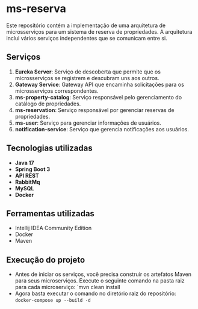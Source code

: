 # ms-reserva

Este repositório contém a implementação de uma arquitetura de microsserviços para um sistema de reserva de propriedades. A arquitetura inclui vários serviços independentes que se comunicam entre si.

## Serviços

1. **Eureka Server**: Serviço de descoberta que permite que os microsserviços se registrem e descubram uns aos outros.
2. **Gateway Service**: Gateway API que encaminha solicitações para os microsserviços correspondentes.
3. **ms-property-catalog**: Serviço responsável pelo gerenciamento do catálogo de propriedades.
4. **ms-reservation**: Serviço responsável por gerenciar reservas de propriedades.
5. **ms-user**: Serviço para gerenciar informações de usuários.
6. **notification-service**: Serviço que gerencia notificações aos usuários.

## Tecnologias utilizadas

- **Java 17**
- **Spring Boot 3**
- **API REST**
- **RabbitMq**
- **MySQL**
- **Docker**

## Ferramentas utilizadas

- Intellij IDEA Community Edition
- Docker
- Maven

## Execução do projeto

- Antes de iniciar os serviços, você precisa construir os artefatos Maven para seus microserviços. Execute o seguinte comando na pasta raiz para cada microserviço:
  `mvn clean install
- Agora basta  executar o comando no diretório raiz do repositório:
  `docker-compose up --build -d`

